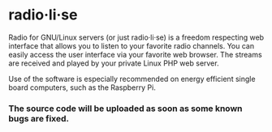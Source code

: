 # radio·li·se
Radio for GNU/Linux servers (or just radio·li·se) is a freedom respecting web interface that allows you to listen to your favorite radio channels. You can easily access the user interface via your favorite web browser. The streams are received and played by your private Linux PHP web server.

Use of the software is especially recommended on energy efficient single board computers, such as the Raspberry Pi.

<h3>The source code will be uploaded as soon as some known bugs are fixed.</h3>
